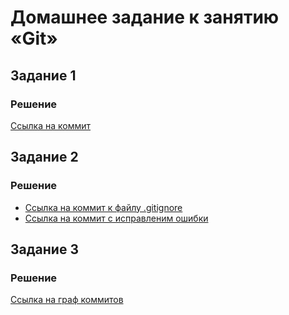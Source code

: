 # Домашнее задание к занятию «Git»
## Задание 1
### Решение
[Ссылка на коммит](https://github.com/MarinaKnyshenko/netology_devops/commit/4fb0c0caa514843cd494b0356c45cbb10e8a09d4)

## Задание 2
### Решение
- [Ссылка на коммит к файлу .gitignore](https://github.com/MarinaKnyshenko/netology_devops/commit/8dca8b448bdd41233ac0617129e93b0e0e3eb52a)
- [Ссылка на коммит с исправленим ошибки](https://github.com/MarinaKnyshenko/netology_devops/commit/b14bd7ccfee358c4fe03a1e4450a0fe7f0b14a88)

## Задание 3
### Решение

[Ссылка на граф коммитов](https://github.com/MarinaKnyshenko/netology_devops/network)
